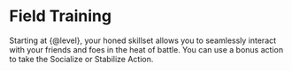 # Field Training
Starting at {@level}, your honed skillset allows you to seamlessly interact with your friends and foes in the heat of battle.
You can use a bonus action to take the Socialize or Stabilize Action.
